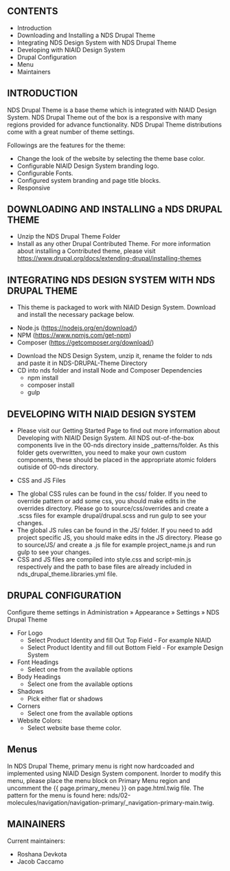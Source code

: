 
CONTENTS 
----------------------

* Introduction 
* Downloading and Installing a NDS Drupal Theme
* Integrating NDS Design System with NDS Drupal Theme
* Developing with NIAID Design System 
* Drupal Configuration
* Menu
* Maintainers 

INTRODUCTION
------------------

NDS Drupal Theme is a base theme which is integrated with NIAID Design System. NDS Drupal Theme out of the box is a responsive with many regions provided for advance functionality. NDS Drupal Theme distributions come with a great number of theme settings. 

Followings are the features for the theme: 

* Change the look of the website by selecting the theme base color. 
* Configurable NIAID Design System branding logo. 
* Configurable Fonts. 
* Configured system branding and page title blocks. 
* Responsive 

DOWNLOADING AND INSTALLING a NDS DRUPAL THEME
---------------------------------------------------- 

* Unzip the NDS Drupal Theme Folder 
* Install as any other Drupal Contributed Theme. For more information about installing a Contributed theme, please visit https://www.drupal.org/docs/extending-drupal/installing-themes 

INTEGRATING NDS DESIGN SYSTEM WITH NDS DRUPAL THEME
---------------------------------------------------------------- 

* This theme is packaged to work with NIAID Design System. Download and install the necessary package below. 
- Node.js (https://nodejs.org/en/download/)
- NPM (https://www.npmjs.com/get-npm)
- Composer (https://getcomposer.org/download/)

* Download the NDS Design System, unzip it, rename the folder to nds and paste it in NDS-DRUPAL-Theme Directory  
* CD into nds folder and install Node and Composer Dependencies
    - npm install
    - composer install
    - gulp 

DEVELOPING WITH NIAID DESIGN SYSTEM
----------------------------------- 

* Please visit our Getting Started Page to find out more information about Developing with NIAID Design System. All NDS out-of-the-box components live in the 00-nds directory inside _patterns/folder. As this folder gets overwritten, you need to make your own custom components, these should be placed in the appropriate atomic folders outiside of 00-nds directory. 

* CSS and JS Files 
 - The global CSS rules can be found in the css/ folder. If you need to override pattern or add some css, you should make edits in the overrides directory. Please go to source/css/overrides and create a .scss files for example drupal/drupal.scss and run gulp to see your changes. 
 - The global JS rules can be found in the JS/ folder. If you need to add project specific JS, you should make edits in the JS directory. Please go to source/JS/ and create a .js file for example project_name.js and run gulp to see your changes.
 - CSS and JS files are compiled into style.css and script-min.js respectively and the path to base files are already included in nds_drupal_theme.libraries.yml file.   


DRUPAL CONFIGURATION
--------------- 

Configure theme settings in Administration  » Appearance » Settings » NDS Drupal Theme

* For Logo 
    - Select Product Identity and fill Out Top Field - For example NIAID 
    - Select Product Identity and fill out Bottom Field - For example Design System
* Font Headings 
    - Select one from the available options 
* Body Headings 
    - Select one from the available options 
* Shadows 
    - Pick either flat or shadows 
* Corners 
    - Select one from the available options 
* Website Colors: 
    - Select website base theme color.

Menus
--------------
In NDS Drupal Theme, primary menu is right now hardcoaded and implemented using NIAID Design System component. Inorder to modify this menu, please place the menu block on Primary Menu region and uncomment the {{ page.primary_meneu }} on page.html.twig file. The pattern for the menu is found here: nds/02-molecules/navigation/navigation-primary/_navigation-primary-main.twig. 

MAINAINERS 
-------------- 

Current maintainers: 
* Roshana Devkota
* Jacob Caccamo